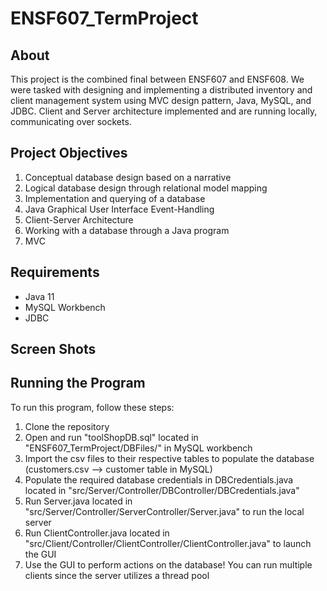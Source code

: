 # ENSF607_TermProject

## About
This project is the combined final between ENSF607 and ENSF608. We were tasked with designing and implementing a 
distributed inventory and client management system using MVC design pattern, Java, MySQL, and JDBC. 
Client and Server architecture implemented and are running locally, communicating over sockets.

## Project Objectives
1. Conceptual database design based on a narrative
2. Logical database design through relational model mapping
3. Implementation and querying of a database
4. Java Graphical User Interface Event-Handling
5. Client-Server Architecture
6. Working with a database through a Java program
7. MVC

## Requirements
- Java 11
- MySQL Workbench
- JDBC

## Screen Shots


## Running the Program
To run this program, follow these steps:

1. Clone the repository
2. Open and run "toolShopDB.sql" located in "ENSF607_TermProject/DBFiles/" in MySQL workbench
3. Import the csv files to their respective tables to populate the database (customers.csv --> customer table in MySQL)
4. Populate the required database credentials in DBCredentials.java located in "src/Server/Controller/DBController/DBCredentials.java"
5. Run Server.java located in "src/Server/Controller/ServerController/Server.java" to run the local server
6. Run ClientController.java located in "src/Client/Controller/ClientController/ClientController.java" to launch the GUI
7. Use the GUI to perform actions on the database! You can run multiple clients since the server utilizes a thread pool
